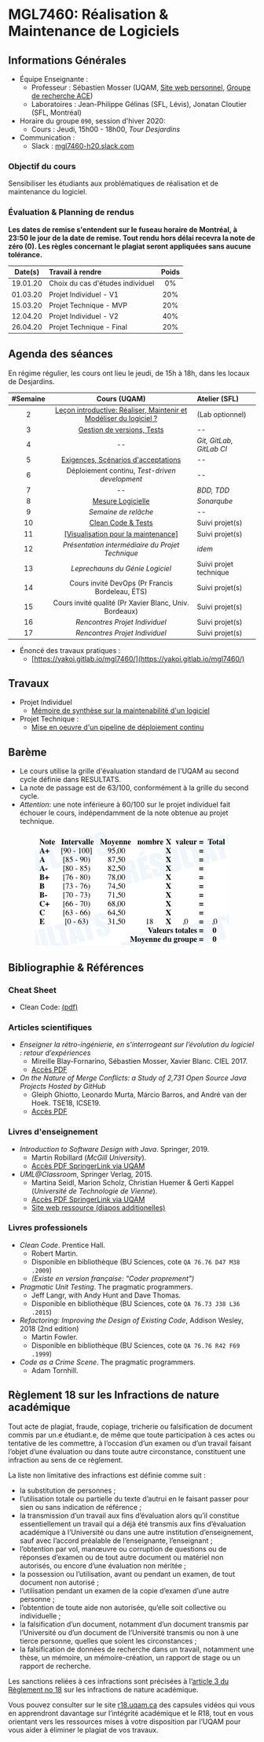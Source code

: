 # MGL7460: Réalisation & Maintenance de Logiciels

## Informations Générales

  * Équipe Enseignante :
    * Professeur : Sébastien Mosser (UQAM, [Site web personnel](https://mosser.github.io), [Groupe de recherche ACE](https://ace-design.github.io))
    * Laboratoires : Jean-Philippe Gélinas (SFL, Lévis), Jonatan Cloutier (SFL, Montréal)
  * Horaire du groupe `090`, session d'hiver 2020:
    * Cours : Jeudi, 15h00 - 18h00, _Tour Desjardins_
  * Communication :
    * Slack : [mgl7460-h20.slack.com](mgl7460-h20.slack.com)

### Objectif du cours

Sensibiliser les étudiants aux problématiques de réalisation et de maintenance du logiciel.

### Évaluation & Planning de rendus

**Les dates de remise s'entendent sur le fuseau horaire de Montréal, à 23:50 le jour de la date de remise. Tout rendu hors délai recevra la note de zéro (0). Les règles concernant le plagiat seront appliquées sans aucune tolérance.**

| Date(s)        | Travail à rendre               |  Poids |
| :---:          | :---                           | :---: |
| 19.01.20 | Choix du cas d'études individuel   | 0%  |
| 01.03.20 |  Projet Individuel - V1  |  20%  |
| 15.03.20 |  Projet Technique - MVP  |  20%  |
| 12.04.20 |  Projet Individuel - V2  |  40%  |
| 26.04.20 |  Projet Technique - Final |  20%  |

## Agenda des séances

En régime régulier, les cours ont lieu le jeudi, de 15h à 18h, dans les locaux de Desjardins.

| #Semaine | Cours (UQAM) | Atelier (SFL) |
| :---: | :---:   | :---    |
| 2  | [Leçon introductive: Réaliser, Maintenir et Modéliser du logiciel ?](./cours/1_intro.pdf) |  (Lab optionnel)  |
| 3  | [Gestion de versions, Tests](./cours/2_versions_tests.pdf)  |  --  |
| 4  |  --  | _Git, GitLab, GitLab CI_  |
| 5  | [Exigences, Scénarios d'acceptations](./cours/4_exigences_acceptation.pdf)  | --  |
| 6  | Déploiement continu, _Test-driven development_  | --  |
| 7  | --  |  _BDD, TDD_  |
| 8  | [Mesure Logicielle](./cours/7_mesure.pdf)  | _Sonarqube_  |
| 9  | _Semaine de relâche_  | --  |
| 10 | [Clean Code & Tests](./cours/9_cc_tests.pdf)  | Suivi projet(s) |
| 11 | [[Visualisation pour la maintenance]](./cours/10_visualisation.pdf)  |  Suivi projet(s)  |
| 12 | _Présentation intermédiaire du Projet Technique_  |  _idem_  |
| 13 | _Leprechauns du Génie Logiciel_  |  Suivi projet technique  |
| 14 | Cours invité DevOps (Pr Francis Bordeleau, ÉTS) |  Suivi projet(s)  |
| 15 | Cours invité qualité (Pr Xavier Blanc, Univ. Bordeaux) |  Suivi projet(s)  |
| 16 | _Rencontres Projet Individuel_  |  Suivi projet(s)  |
| 17 | _Rencontres Projet Individuel_  |  Suivi projet(s)  |


  * Énoncé des travaux pratiques :
    * [https://yakoi.gitlab.io/mgl7460/](https://yakoi.gitlab.io/mgl7460/)

## Travaux

  - Projet Individuel
    - [Mémoire de synthèse sur la maintenabilité d'un logiciel](./projets/projet-individuel.md)
  - Projet Technique :
    - [Mise en oeuvre d'un pipeline de déploiement continu](./projets/projet-technique.md)


## Barème

  - Le cours utilise la grille d'évaluation standard de l'UQAM au second cycle définie dans RESULTATS.
  - La note de passage est de 63/100, conformément à la grille du second cycle.
  - *Attention*: une note inférieure à 60/100 sur le projet individuel fait échouer le cours, indépendamment de la note obtenue au projet technique.

<div align="center">

![echelle de notes](./docs/echelle_M.png)

</div>

## Bibliographie & Références

### Cheat Sheet

  - Clean Code: [(pdf)](./docs/clean_code_cheatsheet.pdf)

### Articles scientifiques

  * _Enseigner la rétro-ingénierie, en s’interrogeant sur l’évolution du logiciel : retour d’expériences_
    * Mireille Blay-Fornarino, Sébastien Mosser, Xavier Blanc. CIEL 2017.
    * [Accès PDF](./docs/ciel17.pdf)
  * _On the Nature of Merge Conflicts: a Study of 2,731 Open Source Java Projects Hosted by GitHub_  
    * Gleiph Ghiotto, Leonardo Murta, Márcio Barros, and André van der Hoek. TSE18, ICSE19.
    * [Accès PDF](./docs/ghiotto.pdf)

### Livres d'enseignement

  * _Introduction to Software Design with Java_. Springer, 2019.
    * Martin Robillard (_McGill University_).
    * [Accès PDF SpringerLink via UQAM](https://link.springer.com/book/10.1007%2F978-3-030-24094-3)
  * _UML@Classroom_, Springer Verlag, 2015.
    * Martina Seidl, Marion Scholz, Christian Huemer & Gerti Kappel (_Université de Technologie de Vienne_).
    * [Accès PDF SpringerLink via UQAM](https://link.springer.com/book/10.1007%2F978-3-319-12742-2)
    * [Site web ressource (diapos additionelles)](http://www.uml.ac.at/en/)

### Livres professionels

  * _Clean Code_. Prentice Hall.
    * Robert Martin.
    * Disponible en bibliothèque (BU Sciences, cote `QA 76.76 D47 M38 .2009`)
    * _(Existe en version française: "Coder proprement")_
  * _Pragmatic Unit Testing_. The pragmatic programmers.
    * Jeff Langr, with Andy Hunt and Dave Thomas.  
    * Disponible en bibliothèque (BU Sciences, cote `QA 76.73 J38 L36 .2015`)
  * _Refactoring: Improving the Design of Existing Code_, Addison Wesley, 2018 (2nd edition)
    * Martin Fowler.  
    * Disponible en bibliothèque (BU Sciences, cote `QA 76.76 R42 F69 .1999`)
  * _Code as a Crime Scene_. The pragmatic programmers.
    * Adam Tornhill.  

## Règlement 18 sur les Infractions de nature académique

Tout acte de plagiat, fraude, copiage, tricherie ou falsification de document commis par un.e étudiant.e, de même que toute participation à ces actes ou tentative de  les commettre, à l’occasion d’un examen ou d’un travail faisant l’objet d’une évaluation ou dans toute autre circonstance, constituent une infraction au sens de ce règlement.

La liste non limitative des infractions est définie comme suit :

  * la substitution de personnes ;
  * l’utilisation totale ou partielle du texte d’autrui en le faisant passer pour sien ou sans indication de référence ;  
  * la transmission d’un travail aux fins d’évaluation alors qu’il constitue essentiellement un travail qui a déjà été transmis aux fins d’évaluation académique à l’Université ou dans une autre institution d’enseignement, sauf avec l’accord préalable de l’enseignante, l’enseignant ;
  * l’obtention par vol, manœuvre ou corruption de questions ou de réponses d’examen ou de tout autre document ou matériel non autorisés, ou encore d’une évaluation non méritée ;
  * la possession ou l’utilisation, avant ou pendant un examen, de tout document non autorisé ;
  * l’utilisation pendant un examen de la copie d’examen d’une autre personne ;
  * l’obtention de toute aide non autorisée, qu’elle soit collective ou individuelle ;
  * la falsification d’un document, notamment d’un document transmis par l’Université ou d’un document de l’Université transmis ou non à une tierce personne, quelles que soient les circonstances ;
  * la falsification de données de recherche dans un travail, notamment une thèse,  un mémoire, un mémoire-création, un rapport de stage ou un rapport de recherche.

Les sanctions reliées à ces infractions sont précisées à l’[article 3 du Règlement no 18](https://instances.uqam.ca/wp-content/uploads/sites/47/2017/12/REGLEMENT_NO_18.pdf) sur les infractions de nature académique.

Vous pouvez consulter sur le site [r18.uqam.ca](http://r18.uqam.ca) des capsules vidéos qui vous en apprendront davantage sur l’intégrité académique et le R18, tout en vous  orientant vers les ressources mises à votre disposition par l’UQAM pour vous aider à éliminer le plagiat de vos travaux.
